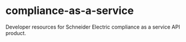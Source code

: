 # compliance-as-a-service
Developer resources for Schneider Electric compliance as a service API product.
